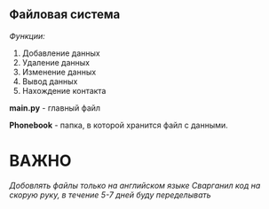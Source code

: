 ## Файловая система
*Функции:*
1. Добавление данных
2. Удаление данных
3. Изменение данных
4. Вывод данных
5. Нахождение контакта

**main.py** - главный файл

**Phonebook** - папка, в которой хранится файл с данными.

# ВАЖНО

*Добовлять файлы только на английском языке*
*Сварганил код на скорую руку, в течение 5-7 дней буду переделывать*